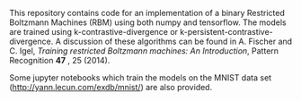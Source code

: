This repository contains code for an implementation of a binary Restricted
Boltzmann Machines (RBM) using both numpy and tensorflow. The models are trained
using k-contrastive-divergence or k-persistent-contrastive-divergence. A
discussion of these algorithms can be found in A. Fischer and C. Igel, _Training
restricted Boltzmann machines\: An Introduction_, Pattern Recognition **47** ,
25 (2014).

Some jupyter notebooks which train the models on the MNIST data set
(http://yann.lecun.com/exdb/mnist/) are also provided.
